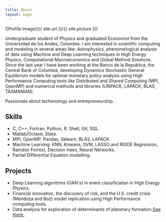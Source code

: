 ```yaml
---
title: About
layout: page
---
```

![Profile Image]({{ site.url }}/{{ site.picture }})

<p>Undergraduate student of Physics and graduated Economist from the Universidad de los Andes, Colombia. I am interested in scientific computing and modeling in several areas like: Astrophysics, phenomelogical analysis of data using Machine and Deep Learning techniques in High Energy Physics, Computational Macroeconomics and Global Method Solutions. Since the last year I have been working at the Banco de la Republica, the Central Bank of Colombia, developing Dynamics Stochastic General Equilibrium models for optimal monetary policy analysis using High Performance Computing tools like Distributed and Shared Computing (MPI, OpenMP) and numerical methods and libraries (LINPACK, LAPACK, BLAS, TASMANIAN).</p>

<p> Passionate about techonology and entrepreneurship.</p>

<h2> Skills</h2>
<ul class="skill-list">
	<li>C, C++, Fortran, Python, R, Shell, Git, SQL.</li>
	<li>Matlab/Octave, Stata.</li>
	<li>MPI, OpenMP, Pandas, Sklearn, BLAS, LAPACK.</li>
	<li>Machine Learning: KNN, Kmeans, SVM, LASSO and RIGDE Regression, Ramdon Forrest, Decision trees, Neural Networks.</li>
	<li>Partial Differential Equation modelling.</li>
</ul>

<h2>Projects</h2>
<ul class="skill-list">
	<li>Deep Learning algorithms (GAN's) in event classification in High Energy Physics.</li>
	<li>Financial innovation, the discovery of risk, and the U.S. credit crisis (Mendoza and Boz) model replication using High Performance computing tools.</li>
	<li>Data analysis for exploration of determinants of planetary formation.<a href="https://github.com/Torroledo/planetaryFormation">See more.</a></li>
</ul>
